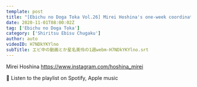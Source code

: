 ```yaml
---
template: post
title: "[Ebichu no Doga Toka Vol.26] Mirei Hoshina's one-week coordination"
date: 2020-11-01T08:00:02Z
tag: ['Ebichu no Doga Toka']
category: ['Shiritsu Ebisu Chugaku']
author: auto 
videoID: H7NDkYKYlno
subTitle: エビ中の動画とか星名美怜の1週webm-H7NDkYKYlno.srt
---
```

Mirei Hoshina
https://www.instagram.com/hoshina_mirei

🎵 Listen to the playlist on Spotify, Apple music
